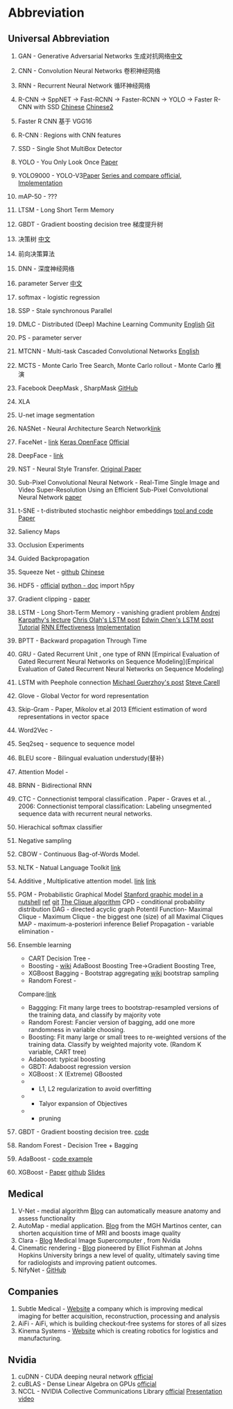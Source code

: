 # Abbreviation

## Universal Abbreviation

1. GAN - Generative Adversarial Networks 生成对抗网络[中文](https://www.leiphone.com/news/201701/Kq6FvnjgbKK8Lh8N.html)
2. CNN - Convolution Neural Networks 卷积神经网络
3. RNN - Recurrent Neural Network 循环神经网络
4. R-CNN -> SppNET -> Fast-RCNN -> Faster-RCNN -> YOLO -> Faster R-CNN with SSD
  [Chinese](https://www.cnblogs.com/skyfsm/p/6806246.html)
   [Chinese2](http://blog.csdn.net/linolzhang/article/details/54344350)
5. Faster R CNN 基于 VGG16
6. R-CNN : Regions with CNN features
7. SSD - Single Shot MultiBox Detector
8. YOLO - You Only Look Once [Paper](https://arxiv.org/abs/1506.02640)
9. YOLO9000 - YOLO-V3[Paper](https://arxiv.org/abs/1612.08242) [Series and compare official](https://pjreddie.com/darknet/yolo/), [Implementation](https://github.com/allanzelener/YAD2K)
10. mAP-50 - ???
11. LTSM - Long Short Term Memory
12. GBDT - Gradient boosting decision tree 梯度提升树
13. 决策树 [中文](http://www.cnblogs.com/leoo2sk/archive/2010/09/19/decision-tree.html)
14. 前向决策算法
15. DNN - 深度神经网络
16. parameter Server [中文](https://www.zhihu.com/question/26998075)
17. softmax - logistic regression
18. SSP - Stale synchronous Parallel
19. DMLC - Distributed (Deep) Machine Learning Community [English](http://dmlc.ml/)
 [Git](https://github.com/dmlc)
20. PS - parameter server
21. MTCNN - Multi-task Cascaded Convolutional Networks [English](https://kpzhang93.github.io/MTCNN_face_detection_alignment/)
22. MCTS - Monte Carlo Tree Search, Monte Carlo rollout - Monte Carlo 推演
23. Facebook DeepMask , SharpMask [GitHub](https://github.com/facebookresearch/deepmask)
24. XLA
25. U-net image segmentation
26. NASNet - Neural Architecture Search Network[link](https://arxiv.org/abs/1707.07012)
27. FaceNet - [link](https://arxiv.org/pdf/1503.03832.pdf) [Keras OpenFace](https://github.com/iwantooxxoox/Keras-OpenFace) [Official](https://github.com/davidsandberg/facenet)
28. DeepFace - [link](https://research.fb.com/wp-content/uploads/2016/11/deepface-closing-the-gap-to-human-level-performance-in-face-verification.pdf)
29. NST - Neural Style Transfer. [Original Paper](https://arxiv.org/abs/1508.06576)
30. Sub-Pixel Convolutional Neural Network - Real-Time Single Image and Video Super-Resolution Using an Efficient Sub-Pixel Convolutional Neural Network [paper](https://arxiv.org/abs/1609.05158)
31. t-SNE - t-distributed stochastic neighbor embeddings [tool and code](https://github.com/alexisbcook/tsne) [Paper](http://arxiv.org/abs/1301.3342)
32. Saliency Maps
33. Occlusion Experiments
34. Guided Backpropagation
35. Squeeze Net - [github](https://github.com/DeepScale/SqueezeNet) [Chinese](https://blog.csdn.net/csdnldp/article/details/78648543)
36. HDF5 -    [official](https://www.hdfgroup.org/)  [python - doc](http://docs.h5py.org/en/stable/#)
    import h5py
37. Gradient clipping - [paper](https://arxiv.org/abs/1211.5063)
38. LSTM - Long Short-Term Memory - vanishing gradient problem [Andrej Karpathy's lecture](https://www.youtube.com/watch?v=iX5V1WpxxkY) [Chris Olah's LSTM post](http://colah.github.io/posts/2015-08-Understanding-LSTMs/) [Edwin Chen's LSTM post](http://blog.echen.me/2017/05/30/exploring-lstms/) [Tutorial](https://deeplearning4j.org/lstm.html) [RNN Effectiveness](http://karpathy.github.io/2015/05/21/rnn-effectiveness/) [Implementation](https://github.com/karpathy/char-rnn)
39. BPTT - Backward propagation Through Time
40. GRU - Gated Recurrent Unit , one type of RNN [Empirical Evaluation of Gated Recurrent Neural Networks on Sequence Modeling](Empirical Evaluation of Gated Recurrent Neural Networks on Sequence Modeling)
41. LSTM with Peephole connection [Michael Guerzhoy's post](http://www.cs.toronto.edu/~guerzhoy/321/lec/W09/rnn_gated.pdf) [Steve Carell](http://despicableme.wikia.com/wiki/Felonius_Gru)
42. Glove - Global Vector for word representation
43. Skip-Gram - Paper, Mikolov et.al 2013 Efficient estimation of word representations in vector space
44. Word2Vec - 
45. Seq2seq - sequence to sequence model
46. BLEU score - Bilingual evaluation understudy(替补)
47. Attention Model - 
48. BRNN - Bidirectional RNN 
49. CTC - Connectionist temporal classification . Paper - Graves et al. , 2006: Connectionist temporal classification: Labeling unsegmented sequence data with recurrent neural networks.
50. Hierachical softmax classifier
51. Negative sampling
52. CBOW - Continuous Bag-of-Words Model.
53. NLTK - Natual Language Toolkit [link](http://www.nltk.org/)
54. Additive , Multiplicative attention model. [link](https://arxiv.org/abs/1508.04025) [link](https://arxiv.org/abs/1409.0473)
55. PGM - Probabilistic Graphical Model [Stanford graphic model in a nutshell](https://ai.stanford.edu/~koller/Papers/Koller+al:SRL07.pdf) [ref](https://blog.statsbot.co/probabilistic-graphical-models-tutorial-and-solutions-e4f1d72af189) [git](https://github.com/prasoongoyal/image-denoising-mrf) [The Clique algorithm](http://www.dharwadker.org/clique/)
    CPD - conditional probability distribution
    DAG - directed acyclic graph
    Potentil Function-
    Maximal Clique - 
    Maximum Clique - the biggest one (size) of all Maximal Cliques 
    MAP - maximum-a-posteriori inference
    Belief Propagation - 
    variable elimination - 
56. Ensemble learning  
    - CART Decision Tree - 
    - Boosting - [wiki](https://en.wikipedia.org/wiki/Boosting_(machine_learning) ) AdaBoost   Boosting Tree->Gradient Boosting Tree, 
    - XGBoost
    Bagging - Bootstrap aggregating  [wiki](https://en.wikipedia.org/wiki/Bootstrap_aggregating) bootstrap sampling
    - Random Forest - 

    Compare:[link](https://blog.csdn.net/moledyzhang/article/details/79498520)
    - Baggging: Fit many large trees to bootstrap-resampled versions of the    training data, and classify by majority vote
    - Random Forest: Fancier version of bagging, add one more randomness in variable choosing.
    - Boosting: Fit many large or small trees to re-weighted versions of the training data. Classify by weighted majority vote. (Random K variable, CART tree)
    - Adaboost: typical boosting 
    - GBDT: Adaboost regression version 
    - XGBoost : X (Extreme) GBoosted
    - - L1, L2 regularization to avoid overfitting
    - - Talyor expansion of Objectives
    - - pruning 
57. GBDT - Gradient boosting decision tree. [code](http://scikit-learn.org/stable/auto_examples/ensemble/plot_feature_transformation.html#example-ensemble-plot-feature-transformation-py)
58. Random Forest - Decision Tree + Bagging
59. AdaBoost - [code example](http://scikit-learn.org/stable/auto_examples/ensemble/plot_adaboost_regression.html#sphx-glr-auto-examples-ensemble-plot-adaboost-regression-py)
60. XGBoost - [Paper](http://arxiv.org/pdf/1603.02754v1.pdf) [github](https://github.com/dmlc/xgboost) [Slides](https://link.zhihu.com/?target=http%3A//homes.cs.washington.edu/%7Etqchen/pdf/BoostedTree.pdf)



## Medical

1. V-Net - medial algorithm [Blog](https://blogs.nvidia.com/blog/2018/03/28/ai-healthcare-gtc/) can automatically measure anatomy and assess functionality
2. AutoMap - medial application. [Blog](https://blogs.nvidia.com/blog/2018/03/28/ai-healthcare-gtc/)  from the MGH Martinos center, can shorten acquisition time of MRI and boosts image quality
3. Clara - [Blog](https://blogs.nvidia.com/blog/2018/03/28/ai-healthcare-gtc/) Medical Image Supercomputer , from Nvidia
4. Cinematic rendering -  [Blog](https://blogs.nvidia.com/blog/2018/03/28/ai-healthcare-gtc/) pioneered by Elliot Fishman at Johns Hopkins University brings a new level of quality, ultimately saving time for radiologists and improving patient outcomes.
5. NifyNet - [GitHub](https://github.com/NifTK/NiftyNet)

## Companies

1. Subtle Medical - [Website](https://subtlemedical.com/) a company which  is improving medical imaging for better acquisition, reconstruction, processing and analysis
2. AiFi - AiFi, which is building checkout-free systems for stores of all sizes
3. Kinema Systems - [Website](http://www.kinemasystems.com/)  which is creating robotics for logistics and manufacturing.

## Nvidia

1. cuDNN - CUDA deeping neural network [official](https://developer.nvidia.com/cudnn)
2. cuBLAS - Dense Linear Algebra on GPUs [official](https://developer.nvidia.com/cublas)
3. NCCL - NVIDIA Collective Communications Library  [official](https://developer.nvidia.com/nccl) [Presentation](http://on-demand.gputechconf.com/gtc/2017/presentation/s7155-jeaugey-nccl.pdf) [video](http://on-demand-gtc.gputechconf.com/gtcnew/on-demand-gtc.php?searchByKeyword=S7155&searchItems=session_id&sessionTopic=&sessionEvent=&sessionYear=&sessionFormat=&submit=&select=)